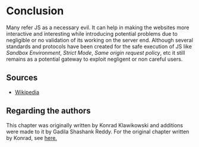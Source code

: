 # Conclusion

Many refer JS as a necessary evil. It can help in making the websites more interactive and interesting
while introducing potential problems due to negligible or no validation of its working on the server
end. Although several standards and protocols have been created for the safe execution of JS like
*Sandbox Environment*, *Strict Mode*, *Same origin request policy*, etc it still remains as a potential
gateway to exploit negligent or non careful users.

## Sources

* [Wikipedia](https://en.wikipedia.org/wiki/JavaScript)

## Regarding the authors

This chapter was originally written by Konrad Klawikowski and additions were made to it
by Gadila Shashank Reddy. For the original chapter written by Konrad, see
[here.](https://github.com/Skayo/Community-Programming-Book/tree/e4d4f35d8236ce589e6d8c35df5dd05388e3541f/book/languages/js)
